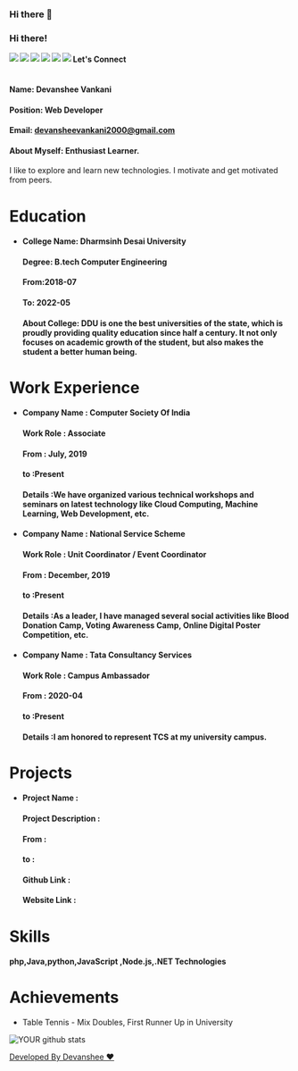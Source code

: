 ### Hi there 👋

<!--
**devanshee26/devanshee26** is a ✨ _special_ ✨ repository because its `README.md` (this file) appears on your GitHub profile.

Here are some ideas to get you started:

- 🔭 I’m currently working on ...
- 🌱 I’m currently learning ...
- 👯 I’m looking to collaborate on ...
- 🤔 I’m looking for help with ...
- 💬 Ask me about ...
- 📫 How to reach me: ...
- 😄 Pronouns: ...
- ⚡ Fun fact: ...
-->
### Hi there!


<a href=https://www.facebook.com/> <img align="left" src="https://img.icons8.com/color/48/000000/facebook-new.png"></img></a>


<a href=http://linkedin.com/devanshee-vankani/ > <img align="left" src="https://img.icons8.com/color/48/000000/linkedin.png"></img></a>


<a href=https://twitter.com/ > <img align="left" src="https://img.icons8.com/color/48/000000/twitter.png"></img></a>


<a href=https://www.instagram.com/devanshee07 > <img align="left" src="https://img.icons8.com/color/48/000000/instagram-new.png"></img></a>


<a href=https://medium.com/@devanshee > <img align="left" src="https://img.icons8.com/color/48/000000/medium-monogram.png"></img></a>


<a href=Curious Mind > <img align="left" src="https://img.icons8.com/color/48/000000/shrug-emoticon.png"></img></a>

#### Let's Connect<br>

#### <br>Name: Devanshee Vankani

#### Position: Web Developer

#### Email: devansheevankani2000@gmail.com

#### <h4>About Myself: Enthusiast Learner.
I like to explore and learn new technologies. I motivate and get motivated from peers.</h4>

# Education


 - <h4>College Name: Dharmsinh Desai University</h4>
    
    <h4>Degree: B.tech Computer Engineering</h4>
    
    <h4>From:2018-07</h4>
    
    <h4>To: 2022-05</h4>
    
    <h4>About College: DDU is one the best universities of the state, which is proudly providing quality education since half a century. It not only focuses on academic growth of the student, but also makes the student a better human being.</h4>

# Work Experience

<ul>
<li><h4> Company Name : Computer Society Of India </h4> 
  <h4> Work Role : Associate</h4> 
  <h4> From : July, 2019 </h4> 
  <h4> to :Present </h4> 
  <h4> Details :We have organized various technical workshops and seminars on latest technology like Cloud Computing, Machine Learning, Web Development, etc.  </h4> 
</li> 
<li><h4> Company Name : National Service Scheme </h4> 
  <h4> Work Role : Unit Coordinator / Event Coordinator</h4> 
  <h4> From : December, 2019 </h4> 
  <h4> to :Present </h4> 
  <h4> Details :As a leader, I have managed several social activities like Blood Donation Camp, Voting Awareness Camp, Online Digital Poster Competition, etc. </h4> 
</li> 
<li><h4> Company Name : Tata Consultancy Services </h4> 
  <h4> Work Role : Campus Ambassador</h4> 
  <h4> From : 2020-04 </h4> 
  <h4> to :Present </h4> 
  <h4> Details :I am honored to represent TCS at my university campus.  </h4> 
</li></ul>

# Projects

<ul>
<li> <h4>Project Name : </h4> 
<h4> Project Description : </h4> 
<h4>  From : </h4> 
 <h4>  to :</h4> 
<h4>  Github Link :</h4> 
<h4>  Website Link :</h4> 
 </li></ul>

# Skills

<h4>php,Java,python,JavaScript ,Node.js,.NET Technologies</h4>

# Achievements

<ul><li>Table Tennis - Mix Doubles, First Runner Up in University</li></ul>


![YOUR github stats](https://github-readme-stats.vercel.app/api?username=devanshee26)

[Developed By Devanshee ♥️](http://gitread.me/#/)

